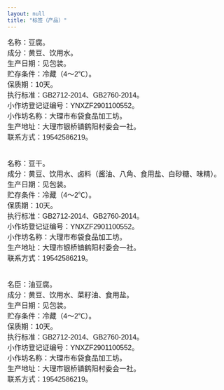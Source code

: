 ```yaml
---
layout: null
title: "标签（产品）"
---
```


<div class="labels">
<pre style="font-family: simsun, dengxian, sans-serif; font-size: 12pt; margin: 0;">
<div>名称：豆腐。
成分：黄豆、饮用水。
生产日期：见包装。
贮存条件：冷藏（4～2℃）。
保质期：10天。
执行标准：GB2712-2014、GB2760-2014。
小作坊登记证编号：YNXZF2901100552。
小作坊名称：大理市布袋食品加工坊。
生产地址：大理市银桥镇鹤阳村委会一社。
联系方式：19542586219。</div>


<div>名称：豆干。
成分：黄豆、饮用水、卤料（酱油、八角、食用盐、白砂糖、味精）。
生产日期：见包装。
贮存条件：冷藏（4～2℃）。
保质期：10天。
执行标准：GB2712-2014、GB2760-2014。
小作坊登记证编号：YNXZF2901100552。
小作坊名称：大理市布袋食品加工坊。
生产地址：大理市银桥镇鹤阳村委会一社。
联系方式：19542586219。</div>


<div>名臣：油豆腐。
成分：黄豆、饮用水、菜籽油、食用盐。
生产日期：见包装。
贮存条件：冷藏（4～2℃）。
保质期：10天。
执行标准：GB2712-2014、GB2760-2014。
小作坊登记证编号：YNXZF2901100552。
小作坊名称：大理市布袋食品加工坊。
生产地址：大理市银桥镇鹤阳村委会一社。
联系方式：19542586219。</div>
</pre>
</div>

<script>
window.addEventListener('load', function() {
  document.body.style.margin = '0';
}, false);
</script>
